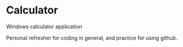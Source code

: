 # Calculator
Windows calculator application

Personal refresher for coding in general, and practice for using github.

